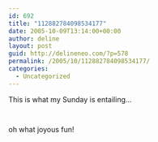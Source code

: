 ```yaml
---
id: 692
title: "112882784098534177"
date: 2005-10-09T13:14:00+00:00
author: deline
layout: post
guid: http://delineneo.com/?p=578
permalink: /2005/10/112882784098534177/
categories:
  - Uncategorized
---
```

This is what my Sunday is entailing&#8230;
  
[<img src="http://www.delineneo.com/uploaded_images/P1009_131103-708355.jpg" border="0" alt="" />](http://www.delineneo.com/uploaded_images/P1009_131103-709481.jpg)

[<img src="http://www.delineneo.com/uploaded_images/P1009_131135-705391.jpg" border="0" alt="" />](http://www.delineneo.com/uploaded_images/P1009_131135-707046.jpg)

oh what joyous fun!
